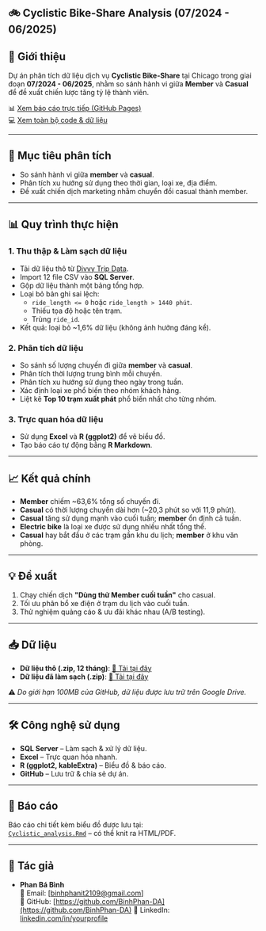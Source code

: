 ## 🚲 Cyclistic Bike-Share Analysis (07/2024 - 06/2025)

## 📌 Giới thiệu
Dự án phân tích dữ liệu dịch vụ **Cyclistic Bike-Share** tại Chicago trong giai đoạn **07/2024 - 06/2025**, nhằm so sánh hành vi giữa **Member** và **Casual** để đề xuất chiến lược tăng tỷ lệ thành viên.

📊 [Xem báo cáo trực tiếp (GitHub Pages)](https://binhphan-da.github.io/Cyclistic_BikeShare-_Analysis_06_2025/)  
💻 [Xem toàn bộ code & dữ liệu](https://github.com/BinhPhan-DA/Cyclistic_BikeShare-_Analysis_06_2025)

---

## 🎯 Mục tiêu phân tích
- So sánh hành vi giữa **member** và **casual**.
- Phân tích xu hướng sử dụng theo thời gian, loại xe, địa điểm.
- Đề xuất chiến dịch marketing nhằm chuyển đổi casual thành member.
---

## 📊 Quy trình thực hiện

### 1. Thu thập & Làm sạch dữ liệu
- Tải dữ liệu thô từ [Divvy Trip Data](https://divvy-tripdata.s3.amazonaws.com/index.html).
- Import 12 file CSV vào **SQL Server**.
- Gộp dữ liệu thành một bảng tổng hợp.
- Loại bỏ bản ghi sai lệch:
  - `ride_length <= 0` hoặc `ride_length > 1440 phút`.
  - Thiếu tọa độ hoặc tên trạm.
  - Trùng `ride_id`.
- Kết quả: loại bỏ ~1,6% dữ liệu (không ảnh hưởng đáng kể).

### 2. Phân tích dữ liệu
- So sánh số lượng chuyến đi giữa **member** và **casual**.
- Phân tích thời lượng trung bình mỗi chuyến.
- Phân tích xu hướng sử dụng theo ngày trong tuần.
- Xác định loại xe phổ biến theo nhóm khách hàng.
- Liệt kê **Top 10 trạm xuất phát** phổ biến nhất cho từng nhóm.

### 3. Trực quan hóa dữ liệu
- Sử dụng **Excel** và **R (ggplot2)** để vẽ biểu đồ.
- Tạo báo cáo tự động bằng **R Markdown**.

---

## 📈 Kết quả chính
- **Member** chiếm ~63,6% tổng số chuyến đi.
- **Casual** có thời lượng chuyến dài hơn (~20,3 phút so với 11,9 phút).
- **Casual** tăng sử dụng mạnh vào cuối tuần; **member** ổn định cả tuần.
- **Electric bike** là loại xe được sử dụng nhiều nhất tổng thể.
- **Casual** hay bắt đầu ở các trạm gần khu du lịch; **member** ở khu văn phòng.

---

## 💡 Đề xuất
1. Chạy chiến dịch **"Dùng thử Member cuối tuần"** cho casual.
2. Tối ưu phân bổ xe điện ở trạm du lịch vào cuối tuần.
3. Thử nghiệm quảng cáo & ưu đãi khác nhau (A/B testing).

---

## 📥 Dữ liệu
- **Dữ liệu thô (.zip, 12 tháng)**: [📂 Tải tại đây](https://drive.google.com/file/d/1GOnSlufo8eqpkd1Bzqmh7K2tNdqCSKwC/view?usp=drive_link)
- **Dữ liệu đã làm sạch (.zip)**: [📂 Tải tại đây](https://drive.google.com/file/d/1cwUgTphiQwf5mk4v7ja6h881p4gTZVzn/view?usp=drive_link)

⚠ *Do giới hạn 100MB của GitHub, dữ liệu được lưu trữ trên Google Drive.*

---

## 🛠 Công nghệ sử dụng
- **SQL Server** – Làm sạch & xử lý dữ liệu.
- **Excel** – Trực quan hóa nhanh.
- **R (ggplot2, kableExtra)** – Biểu đồ & báo cáo.
- **GitHub** – Lưu trữ & chia sẻ dự án.

---

## 📄 Báo cáo
Báo cáo chi tiết kèm biểu đồ được lưu tại:  
[`Cyclistic_analysis.Rmd`](Cyclistic_analysis.Rmd) – có thể knit ra HTML/PDF.

---

## 👤 Tác giả
- **Phan Bá Bình**  
📧 Email: [binhphanit2109@gmail.com]  
🔗 GitHub: [https://github.com/BinhPhan-DA](https://github.com/BinhPhan-DA)
🔗 LinkedIn: [linkedin.com/in/yourprofile](https://www.linkedin.com/in/b%C3%ACnh-phan-aa4600350/) 
